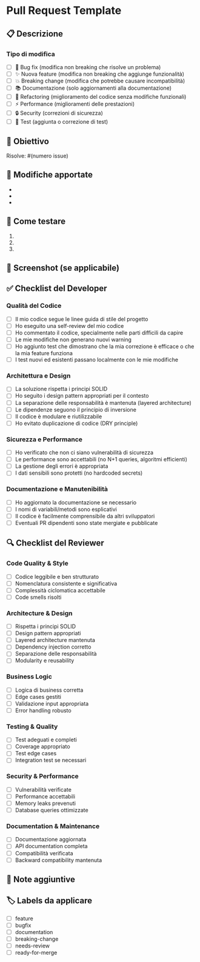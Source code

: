# Pull Request Template

## 📋 Descrizione
<!-- Fornisci una breve descrizione delle modifiche proposte -->

### Tipo di modifica
- [ ] 🐛 Bug fix (modifica non breaking che risolve un problema)
- [ ] ✨ Nuova feature (modifica non breaking che aggiunge funzionalità)
- [ ] 💥 Breaking change (modifica che potrebbe causare incompatibilità)
- [ ] 📚 Documentazione (solo aggiornamenti alla documentazione)
- [ ] 🧹 Refactoring (miglioramento del codice senza modifiche funzionali)
- [ ] ⚡ Performance (miglioramenti delle prestazioni)
- [ ] 🔒 Security (correzioni di sicurezza)
- [ ] 🧪 Test (aggiunta o correzione di test)

## 🎯 Obiettivo
<!-- Spiega perché questa modifica è necessaria. Collega a issue se presente -->
Risolve: #(numero issue)

## 🔄 Modifiche apportate
<!-- Lista dettagliata delle modifiche -->
- 
- 
- 

## 🧪 Come testare
<!-- Descrivi i passi per testare queste modifiche -->
1. 
2. 
3. 

## 📸 Screenshot (se applicabile)
<!-- Aggiungi screenshot per modifiche UI -->

## ✅ Checklist del Developer

### Qualità del Codice
- [ ] Il mio codice segue le linee guida di stile del progetto
- [ ] Ho eseguito una self-review del mio codice
- [ ] Ho commentato il codice, specialmente nelle parti difficili da capire
- [ ] Le mie modifiche non generano nuovi warning
- [ ] Ho aggiunto test che dimostrano che la mia correzione è efficace o che la mia feature funziona
- [ ] I test nuovi ed esistenti passano localmente con le mie modifiche

### Architettura e Design
- [ ] La soluzione rispetta i principi SOLID
- [ ] Ho seguito i design pattern appropriati per il contesto
- [ ] La separazione delle responsabilità è mantenuta (layered architecture)
- [ ] Le dipendenze seguono il principio di inversione
- [ ] Il codice è modulare e riutilizzabile
- [ ] Ho evitato duplicazione di codice (DRY principle)

### Sicurezza e Performance
- [ ] Ho verificato che non ci siano vulnerabilità di sicurezza
- [ ] Le performance sono accettabili (no N+1 queries, algoritmi efficienti)
- [ ] La gestione degli errori è appropriata
- [ ] I dati sensibili sono protetti (no hardcoded secrets)

### Documentazione e Manutenibilità
- [ ] Ho aggiornato la documentazione se necessario
- [ ] I nomi di variabili/metodi sono esplicativi
- [ ] Il codice è facilmente comprensibile da altri sviluppatori
- [ ] Eventuali PR dipendenti sono state mergiate e pubblicate

## 🔍 Checklist del Reviewer

### Code Quality & Style
- [ ] Codice leggibile e ben strutturato
- [ ] Nomenclatura consistente e significativa
- [ ] Complessità ciclomatica accettabile
- [ ] Code smells risolti

### Architecture & Design
- [ ] Rispetta i principi SOLID
- [ ] Design pattern appropriati
- [ ] Layered architecture mantenuta
- [ ] Dependency injection corretto
- [ ] Separazione delle responsabilità
- [ ] Modularity e reusability

### Business Logic
- [ ] Logica di business corretta
- [ ] Edge cases gestiti
- [ ] Validazione input appropriata
- [ ] Error handling robusto

### Testing & Quality
- [ ] Test adeguati e completi
- [ ] Coverage appropriato
- [ ] Test edge cases
- [ ] Integration test se necessari

### Security & Performance
- [ ] Vulnerabilità verificate
- [ ] Performance accettabili
- [ ] Memory leaks prevenuti
- [ ] Database queries ottimizzate

### Documentation & Maintenance
- [ ] Documentazione aggiornata
- [ ] API documentation completa
- [ ] Compatibilità verificata
- [ ] Backward compatibility mantenuta

## 📝 Note aggiuntive
<!-- Qualsiasi informazione aggiuntiva per i reviewer -->

## 🏷️ Labels da applicare
<!-- Suggerisci le label appropriate -->
- [ ] feature
- [ ] bugfix
- [ ] documentation
- [ ] breaking-change
- [ ] needs-review
- [ ] ready-for-merge